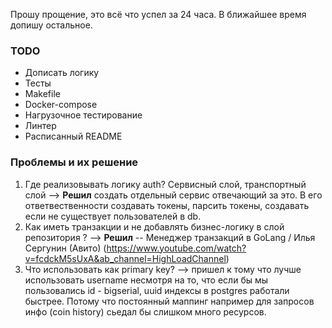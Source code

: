 Прошу прощение, это всё что успел за 24 часа. В ближайшее время допишу остальное.

### TODO

- Дописать логику
- Тесты
- Makefile
- Docker-compose
- Нагрузочное тестирование
- Линтер
- Расписанный README

### Проблемы и их решение

1. Где реализовывать логику auth? Сервисный слой, транспортный слой --> **Решил** создать отдельный сервис отвечающий за это. 
В его ответвественности создавать токены, парсить токены, создавать если не существует пользователей в db.
2. Как иметь транзакции и не добавлять бизнес-логику в слой репозитория ? --> **Решил** -- Менеджер транзакций в GoLang / Илья Сергунин (Авито) (https://www.youtube.com/watch?v=fcdckM5sUxA&ab_channel=HighLoadChannel)
3. Что использовать как primary key? --> пришел к тому что лучше использовать username несмотря на то, что если бы мы пользовались id - bigserial, uuid индексы в postgres работали быстрее.
Потому что постоянный маппинг например для запросов инфо (coin history) сьедал бы слишком много ресурсов.